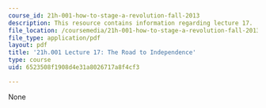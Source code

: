 ```yaml
---
course_id: 21h-001-how-to-stage-a-revolution-fall-2013
description: This resource contains information regarding lecture 17.
file_location: /coursemedia/21h-001-how-to-stage-a-revolution-fall-2013/6523508f1908d4e31a8026717a8f4cf3_MIT21H_001F13_lec_17.pdf
file_type: application/pdf
layout: pdf
title: '21h.001 Lecture 17: The Road to Independence'
type: course
uid: 6523508f1908d4e31a8026717a8f4cf3

---
```

None